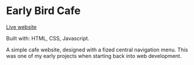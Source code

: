 # Early Bird Cafe

[Live website](https://early-bird-cafe.netlify.app/)

Built with: HTML, CSS, Javascript.

A simple cafe website, designed with a fized central navigation menu. This was one of my early projects when starting back into web development.